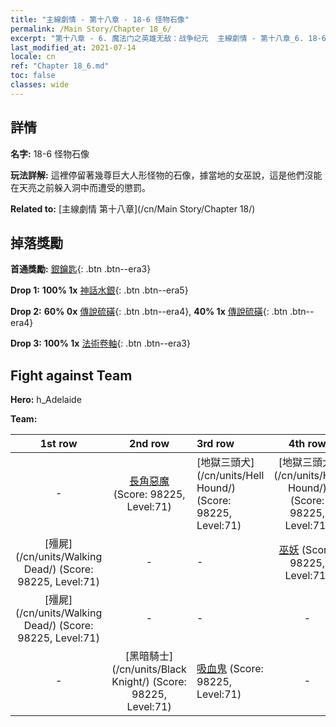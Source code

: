 ```yaml
---
title: "主線劇情 - 第十八章 - 18-6 怪物石像"
permalink: /Main Story/Chapter 18_6/
excerpt: "第十八章 - 6. 魔法门之英雄无敌：战争纪元  主線劇情 - 第十八章_6. 18-6 怪物石像"
last_modified_at: 2021-07-14
locale: cn
ref: "Chapter 18_6.md"
toc: false
classes: wide
---
```


## 詳情

 **名字:** 18-6 怪物石像

 **玩法詳解:** 這裡停留著幾尊巨大人形怪物的石像，據當地的女巫說，這是他們沒能在天亮之前躲入洞中而遭受的懲罰。

 **Related to:** [主線劇情 第十八章](/cn/Main Story/Chapter 18/)

## 掉落獎勵

 **首通獎勵:** [銀鑰匙](/cn/Items/con_693/){: .btn .btn--era3}

 **Drop 1:** **100% 1x** [神話水銀](/cn/Items/mat_63/){: .btn .btn--era5}

 **Drop 2:** **60% 0x** [傳說硫磺](/cn/Items/mat_57/){: .btn .btn--era4}, **40% 1x** [傳說硫磺](/cn/Items/mat_57/){: .btn .btn--era4}

 **Drop 3:** **100% 1x** [法術卷軸](/cn/Items/con_694/){: .btn .btn--era3}


## Fight against Team
 **Hero:** h_Adelaide

 **Team:**


  | 1st row | 2nd row | 3rd row | 4th row |
  |:----:|:----:|:----|:----:|
  | - | [長角惡魔](/cn/units/Demon/) (Score: 98225, Level:71)  | [地獄三頭犬](/cn/units/Hell Hound/) (Score: 98225, Level:71)  | [地獄三頭犬](/cn/units/Hell Hound/) (Score: 98225, Level:71)  |
  | [殭屍](/cn/units/Walking Dead/) (Score: 98225, Level:71)  | - | - | [巫妖](/cn/units/Lich/) (Score: 98225, Level:71)  |
  | [殭屍](/cn/units/Walking Dead/) (Score: 98225, Level:71)  | - | - | - |
  | - | [黑暗騎士](/cn/units/Black Knight/) (Score: 98225, Level:71)  | [吸血鬼](/cn/units/Vampire/) (Score: 98225, Level:71)  | - |


